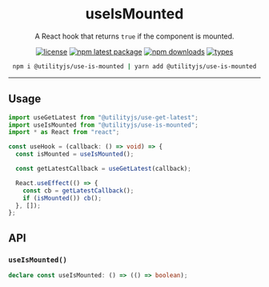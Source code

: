 <div align="center">
  <h1 align="center">
    useIsMounted
  </h1>
</div>

<div align="center">

A React hook that returns `true` if the component is mounted.

[![license](https://img.shields.io/github/license/mimshins/utilityjs?color=212121&style=for-the-badge)](https://github.com/mimshins/utilityjs/blob/main/LICENSE)
[![npm latest package](https://img.shields.io/npm/v/@utilityjs/use-is-mounted?color=212121&style=for-the-badge)](https://www.npmjs.com/package/@utilityjs/use-is-mounted)
[![npm downloads](https://img.shields.io/npm/dm/@utilityjs/use-is-mounted?color=212121&style=for-the-badge)](https://www.npmjs.com/package/@utilityjs/use-is-mounted)
[![types](https://img.shields.io/npm/types/@utilityjs/use-is-mounted?color=212121&style=for-the-badge)](https://www.npmjs.com/package/@utilityjs/use-is-mounted)

```bash
npm i @utilityjs/use-is-mounted | yarn add @utilityjs/use-is-mounted
```

</div>

<hr>

## Usage

```ts
import useGetLatest from "@utilityjs/use-get-latest";
import useIsMounted from "@utilityjs/use-is-mounted";
import * as React from "react";

const useHook = (callback: () => void) => {
  const isMounted = useIsMounted();

  const getLatestCallback = useGetLatest(callback);

  React.useEffect(() => {
    const cb = getLatestCallback();
    if (isMounted()) cb();
  }, []);
};
```

## API

### `useIsMounted()`

```ts
declare const useIsMounted: () => (() => boolean);
```
